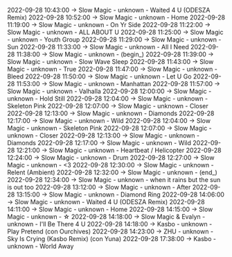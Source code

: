 2022-09-28 10:43:00 -> Slow Magic - unknown - Waited 4 U (ODESZA Remix)
2022-09-28 10:52:00 -> Slow Magic - unknown - Home
2022-09-28 11:19:00 -> Slow Magic - unknown - On Yr Side
2022-09-28 11:22:00 -> Slow Magic - unknown - ALL ABOUT U
2022-09-28 11:25:00 -> Slow Magic - unknown - Youth Group
2022-09-28 11:29:00 -> Slow Magic - unknown - Sun
2022-09-28 11:33:00 -> Slow Magic - unknown - All I Need
2022-09-28 11:38:00 -> Slow Magic - unknown - (begin_)
2022-09-28 11:39:00 -> Slow Magic - unknown - Slow Wave Sleep
2022-09-28 11:43:00 -> Slow Magic - unknown - True
2022-09-28 11:47:00 -> Slow Magic - unknown - Bleed
2022-09-28 11:50:00 -> Slow Magic - unknown - Let U Go
2022-09-28 11:53:00 -> Slow Magic - unknown - Manhattan
2022-09-28 11:57:00 -> Slow Magic - unknown - Valhalla
2022-09-28 12:00:00 -> Slow Magic - unknown - Hold Still
2022-09-28 12:04:00 -> Slow Magic - unknown - Skeleton Pink
2022-09-28 12:07:00 -> Slow Magic - unknown - Closer
2022-09-28 12:13:00 -> Slow Magic - unknown - Diamonds
2022-09-28 12:17:00 -> Slow Magic - unknown - Wild
2022-09-28 12:04:00 -> Slow Magic - unknown - Skeleton Pink
2022-09-28 12:07:00 -> Slow Magic - unknown - Closer
2022-09-28 12:13:00 -> Slow Magic - unknown - Diamonds
2022-09-28 12:17:00 -> Slow Magic - unknown - Wild
2022-09-28 12:21:00 -> Slow Magic - unknown - Heartbeat / Helicopter
2022-09-28 12:24:00 -> Slow Magic - unknown - Drum
2022-09-28 12:27:00 -> Slow Magic - unknown - <3
2022-09-28 12:30:00 -> Slow Magic - unknown - Relent (Ambient)
2022-09-28 12:32:00 -> Slow Magic - unknown - (end_)
2022-09-28 12:34:00 -> Slow Magic - unknown - when it rains but the sun is out too
2022-09-28 13:12:00 -> Slow Magic - unknown - After
2022-09-28 13:15:00 -> Slow Magic - unknown - Diamond Ring
2022-09-28 14:06:00 -> Slow Magic - unknown - Waited 4 U (ODESZA Remix)
2022-09-28 14:11:00 -> Slow Magic - unknown - Home
2022-09-28 14:15:00 -> Slow Magic - unknown - ☆
2022-09-28 14:18:00 -> Slow Magic & Evalyn - unknown - I'll Be There 4 U
2022-09-28 14:18:00 -> Kasbo - unknown - Play Pretend (con Ourchives)
2022-09-28 14:23:00 -> ZHU - unknown - Sky Is Crying (Kasbo Remix) (con Yuna)
2022-09-28 17:38:00 -> Kasbo - unknown - World Away
